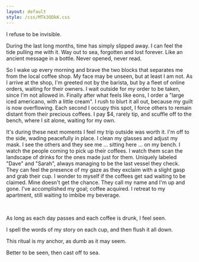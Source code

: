 ```yaml
---
layout: default
style: /css/MTk3ODkK.css
---
```


I refuse to be invisible.

During the last long months, time has simply slipped away.
I can feel the tide pulling me with it.
Way out to sea, forgotten and lost forever.
Like an ancient message in a bottle.
Never opened, never read.

So I wake up every morning and brave the two blocks that
separates me from the local coffee shop. My face may be unseen,
but at least I am not. As I arrive at the shop, I'm greeted not
by the barista, but by a fleet of online orders, waiting for
their owners. I wait outside for _my_ order to be taken, since
I'm not allowed in. Finally after what feels like eons, I order
a "large iced americano, with a little cream". I rush to blurt
it all out, because my guilt is now overflowing. Each second I
occupy this spot, I force others to remain distant from their
precious coffees. I pay $4, rarely tip, and scuffle off to the
bench, where I sit alone, waiting for my own.

It's during these next moments I feel my trip outside was worth
it. I'm off to the side, wading peacefully in place. I clean my
glasses and adjust my mask. I see the others and they see me
... sitting here ... on my bench. I watch the people coming to
pick up their coffees. I watch them scan the landscape of
drinks for the ones made just for them. Uniquely labeled "Dave"
and "Sarah", always managing to be the last vessel they check.
They can feel the presence of my gaze as they exclaim with a
slight gasp and grab their cup. I wonder to myself if the
coffees get sad waiting to be claimed. Mine doesn't get the
chance. They call my name and I'm up and gone. I've
accomplished my goal; coffee acquired. I retreat to my
apartment, still waiting to imbibe my beverage.

&nbsp;
&nbsp;

As long as each day passes
and each coffee is drunk,
I feel seen.

I spell the words of my story on each cup,
and then flush it all down.

This ritual is my anchor,
as dumb as it may seem.

Better to be seen,
then cast off to sea.
